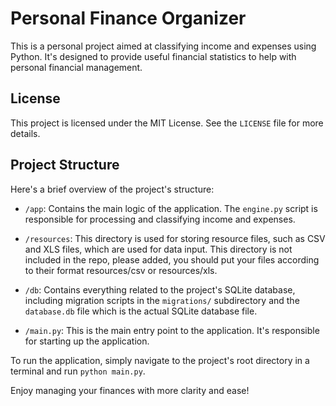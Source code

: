 # Personal Finance Organizer

This is a personal project aimed at classifying income and expenses using Python. It's designed to provide useful financial statistics to help with personal financial management.

## License

This project is licensed under the MIT License. See the `LICENSE` file for more details.

## Project Structure

Here's a brief overview of the project's structure:

- `/app`: Contains the main logic of the application. The `engine.py` script is responsible for processing and classifying income and expenses.

- `/resources`: This directory is used for storing resource files, such as CSV and XLS files, which are used for data input. This directory is not included in the repo, please added, you should put your files according to their format resources/csv or resources/xls.

- `/db`: Contains everything related to the project's SQLite database, including migration scripts in the `migrations/` subdirectory and the `database.db` file which is the actual SQLite database file.

- `/main.py`: This is the main entry point to the application. It's responsible for starting up the application.

To run the application, simply navigate to the project's root directory in a terminal and run `python main.py`.

Enjoy managing your finances with more clarity and ease!
